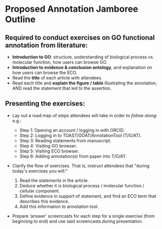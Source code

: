 # Proposed Annotation Jamboree Outline 

## Required to conduct exercises on GO functional annotation from literature:

- __Introduction to GO__: structure, understanding of biological process vs. molecular function, how users can browse GO.
- __Introduction to evidence & conclusion ontology__, and explanation on how users can browse the ECO.
- Read the __title__ of each article with attendees.
- Read each title and __explain the figure / table__ illustrating the annotation, AND read the statement that led to the assertion. 

## Presenting the exercises:

- Lay out a road map of steps attendees will take in order to *follow along*: e.g.: 
  - Step 1: Opening an account / logging in with ORCID. 
  - Step 2: Logging in to TOAST/GOAT/AnnotationTool (T/G/AT). 
  - Step 3: Reading statements from manuscript. 
  - Step 4: Visiting GO browser. 
  - Step 5: Visiting ECO browser. 
  - Step 6: Adding annotation(s) from paper into T/G/AT. 

- Clarify the flow of exercises. That is, instruct attendees that "during today's exercises you will:"
  1) Read the statements in the article. 
  2) Deduce whether it is biological process / molecular function / cellular component. 
  3) Define evidence in support of statement, and find an ECO term that describes this evidence. 
  4) Add this information to annotation tool. 

- Prepare ‘answer’ screencasts for each step for a single exercise (from beginning to end) and use said screencasts during presentation.

